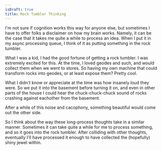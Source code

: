 ```yaml
---
isDraft: true
title: Rock Tumbler Thinking
---
```


I'm not sure if cognition works this way for anyone else, but sometimes I have to offer folks a disclaimer on how my brain works. Namely, it can be the case that it takes me quite a while to process an idea. When I put it in my async processing queue, I think of it as putting something in the rock tumbler.

What I was a kid, I had the good fortune of getting a rock tumbler. I was extremely excited for this. At the time, I loved geodes and such, and would collect them when we went to stores. So having my own machine that could transform rocks into geodes, or at least expose them? Pretty cool.

What I didn't know or appreciate at the time was how insanely loud they were. So we put it into the basement before turning it on, and even in other parts of the house I could hear the chuck-chuck-chuck sound of rocks crashing against eachother from the basement.

After a while of this noise and cacophony, something beautiful would come out the other side.

So I think about the way these long-process thoughts take in a similar manner. Sometimes it can take quite a while for me to process something, and so it goes into the rock tumbler. After colliding with other thoughts, eventually I'll have processed it enough to have collected the (hopefully) shiny jewel within.